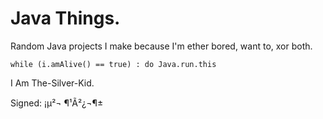 # Java Things.
Random Java projects I make because I'm ether bored, want to, xor both.

```
while (i.amAlive() == true) : do Java.run.this
```

I Am The-Silver-Kid.

Signed: 
¡µ²¬ ¶¹Ã²¿¬¶±
